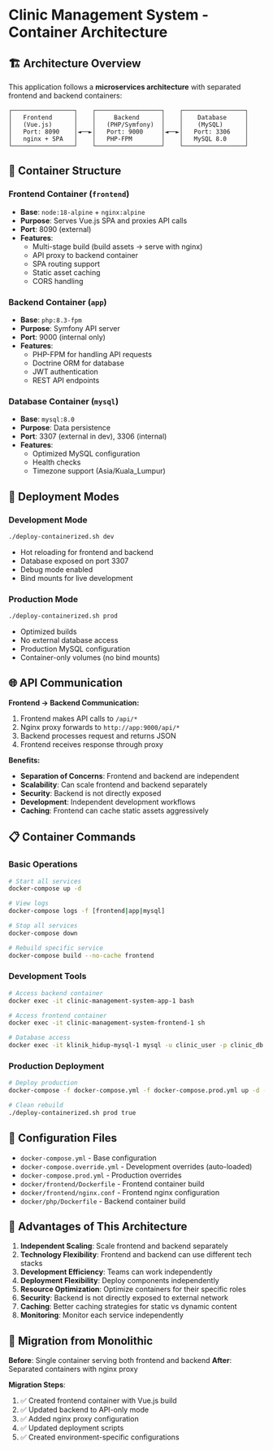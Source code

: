 # Clinic Management System - Container Architecture

## 🏗️ Architecture Overview

This application follows a **microservices architecture** with separated frontend and backend containers:

```
┌─────────────────┐    ┌──────────────────┐    ┌─────────────────┐
│   Frontend      │    │     Backend      │    │    Database     │
│   (Vue.js)      │    │   (PHP/Symfony)  │    │    (MySQL)      │
│   Port: 8090    │◄──►│   Port: 9000     │◄──►│   Port: 3306    │
│   nginx + SPA   │    │   PHP-FPM        │    │   MySQL 8.0     │
└─────────────────┘    └──────────────────┘    └─────────────────┘
```

## 📁 Container Structure

### Frontend Container (`frontend`)
- **Base**: `node:18-alpine` + `nginx:alpine`
- **Purpose**: Serves Vue.js SPA and proxies API calls
- **Port**: 8090 (external)
- **Features**:
  - Multi-stage build (build assets → serve with nginx)
  - API proxy to backend container
  - SPA routing support
  - Static asset caching
  - CORS handling

### Backend Container (`app`)
- **Base**: `php:8.3-fpm`
- **Purpose**: Symfony API server
- **Port**: 9000 (internal only)
- **Features**:
  - PHP-FPM for handling API requests
  - Doctrine ORM for database
  - JWT authentication
  - REST API endpoints

### Database Container (`mysql`)
- **Base**: `mysql:8.0`
- **Purpose**: Data persistence
- **Port**: 3307 (external in dev), 3306 (internal)
- **Features**:
  - Optimized MySQL configuration
  - Health checks
  - Timezone support (Asia/Kuala_Lumpur)

## 🚀 Deployment Modes

### Development Mode
```bash
./deploy-containerized.sh dev
```
- Hot reloading for frontend and backend
- Database exposed on port 3307
- Debug mode enabled
- Bind mounts for live development

### Production Mode
```bash
./deploy-containerized.sh prod
```
- Optimized builds
- No external database access
- Production MySQL configuration
- Container-only volumes (no bind mounts)

## 🌐 API Communication

**Frontend → Backend Communication:**
1. Frontend makes API calls to `/api/*`
2. Nginx proxy forwards to `http://app:9000/api/*`
3. Backend processes request and returns JSON
4. Frontend receives response through proxy

**Benefits:**
- **Separation of Concerns**: Frontend and backend are independent
- **Scalability**: Can scale frontend and backend separately
- **Security**: Backend is not directly exposed
- **Development**: Independent development workflows
- **Caching**: Frontend can cache static assets aggressively

## 📋 Container Commands

### Basic Operations
```bash
# Start all services
docker-compose up -d

# View logs
docker-compose logs -f [frontend|app|mysql]

# Stop all services
docker-compose down

# Rebuild specific service
docker-compose build --no-cache frontend
```

### Development Tools
```bash
# Access backend container
docker exec -it clinic-management-system-app-1 bash

# Access frontend container
docker exec -it clinic-management-system-frontend-1 sh

# Database access
docker exec -it klinik_hidup-mysql-1 mysql -u clinic_user -p clinic_db
```

### Production Deployment
```bash
# Deploy production
docker-compose -f docker-compose.yml -f docker-compose.prod.yml up -d --build

# Clean rebuild
./deploy-containerized.sh prod true
```

## 🔧 Configuration Files

- `docker-compose.yml` - Base configuration
- `docker-compose.override.yml` - Development overrides (auto-loaded)
- `docker-compose.prod.yml` - Production overrides
- `docker/frontend/Dockerfile` - Frontend container build
- `docker/frontend/nginx.conf` - Frontend nginx configuration
- `docker/php/Dockerfile` - Backend container build

## 🌟 Advantages of This Architecture

1. **Independent Scaling**: Scale frontend and backend separately
2. **Technology Flexibility**: Frontend and backend can use different tech stacks
3. **Development Efficiency**: Teams can work independently
4. **Deployment Flexibility**: Deploy components independently
5. **Resource Optimization**: Optimize containers for their specific roles
6. **Security**: Backend is not directly exposed to external network
7. **Caching**: Better caching strategies for static vs dynamic content
8. **Monitoring**: Monitor each service independently

## 🔄 Migration from Monolithic

**Before**: Single container serving both frontend and backend
**After**: Separated containers with nginx proxy

**Migration Steps**:
1. ✅ Created frontend container with Vue.js build
2. ✅ Updated backend to API-only mode
3. ✅ Added nginx proxy configuration
4. ✅ Updated deployment scripts
5. ✅ Created environment-specific configurations